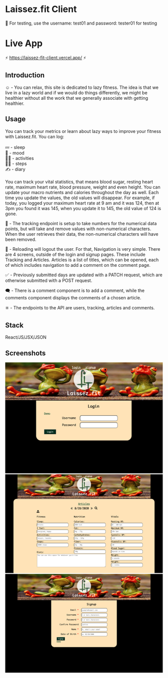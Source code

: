 # Laissez.fit Client

:closed_lock_with_key: For testing, use the username: test01 and password: tester01 for testing

# Live App

:zap: https://laissez-fit-client.vercel.app/ :zap:

## Introduction

:relaxed:  - You can relax, this site is dedicated to lazy fitness. The idea is that we live in a lazy world
and if we would do things differently, we might be healthier without all the 
work that we generally associate with getting healthier.

## Usage

You can track your metrics or learn about lazy ways to improve your fitness 
with Laissez.fit. You can log:<br /><br />
:zzz:  - sleep<br />
:thinking:  - mood<br />
:rowing_woman:  - activities<br />
:running_man:  - steps<br />
:writing_hand:  - diary<br /><br />
You can track your vital statistics, that means blood sugar, resting heart rate, maximum heart rate, blood pressure, weight and even height. You can update your macro nutrients and calories throughout the day as well. Each time you update the values, the old values will disappear. For example, if today, you logged your maximum heart rate at 9 am and it was 124, then at 3pm you found it was 145, when you update it to 145, the old value of 124 is gone. 

:1234:	- The tracking endpoint is setup to take numbers for the numerical data points, but will take and remove values with non-numerical characters. When the user retrieves their data, the non-numerical characters will have been removed.

:arrows_counterclockwise:  - Reloading will logout the user. For that, Navigation is very simple. There are 4 screens, outside of the login and signup pages. These include Tracking and Articles. Articles is a list of titles, which can be opened, each of which includes navigation to add a comment on the comment page.

:white_check_mark:  - Previously submitted days are updated with a PATCH request, which are otherwise submitted with a POST request.

:left_speech_bubble:  - There is a comment component is to add a comment, while the comments component displays the comments of a chosen article.

:eight_spoked_asterisk:  - The endpoints to the API are users, tracking, articles and comments.

## Stack

React/JS/JSX/JSON

## Screenshots

![image info](./src/Login-Page.png)
![image info](./src/Tracking-Page.png)
![image info](./src/Signup-Page.png)